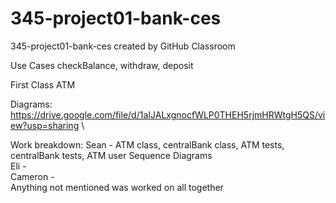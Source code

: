 # 345-project01-bank-ces
345-project01-bank-ces created by GitHub Classroom


Use Cases
checkBalance,
withdraw,
deposit

First Class
ATM


Diagrams:
https://drive.google.com/file/d/1aIJALxgnocfWLP0THEH5rjmHRWtgH5QS/view?usp=sharing \


Work breakdown:
Sean - ATM class, centralBank class, ATM tests, centralBank tests, ATM user Sequence Diagrams\
Eli - \
Cameron - \
Anything not mentioned was worked on all together 
